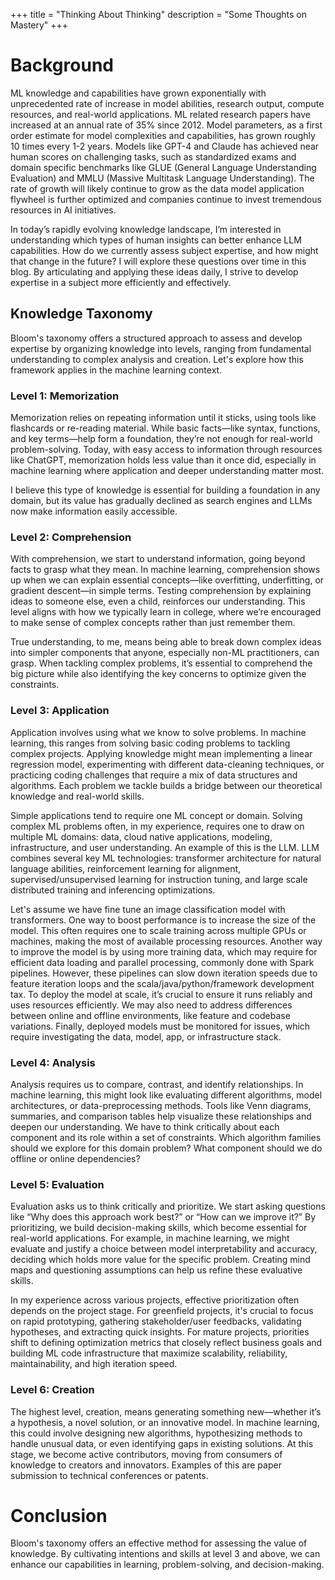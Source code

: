 +++
title = "Thinking About Thinking"
description = "Some Thoughts on Mastery"
+++

# Background
ML knowledge and capabilities have grown exponentially with unprecedented rate of increase in model abilities, research output, compute resources, and real-world applications. ML related research papers have increased at an annual rate of 35% since 2012.  Model parameters, as a first order estimate for model complexities and capabilities, has grown roughly 10 times every 1-2 years.  Models like GPT-4 and Claude has achieved near human scores on challenging tasks, such as standardized exams and domain specific benchmarks like GLUE (General Language Understanding Evaluation) and MMLU (Massive Multitask Language Understanding).
The rate of growth will likely continue to grow as the data model application flywheel is further optimized and companies continue to invest tremendous resources in AI initiatives.

In today’s rapidly evolving knowledge landscape, I’m interested in understanding which types of human insights can better enhance LLM capabilities. How do we currently assess subject expertise, and how might that change in the future? I will explore these questions over time in this blog. By articulating and applying these ideas daily, I strive to develop expertise in a subject more efficiently and effectively.

## Knowledge Taxonomy
Bloom's taxonomy offers a structured approach to assess and develop expertise by organizing knowledge into levels, ranging from fundamental understanding to complex analysis and creation. Let's explore how this framework applies in the machine learning context.

### Level 1: Memorization
Memorization relies on repeating information until it sticks, using tools like flashcards or re-reading material. While basic facts—like syntax, functions, and key terms—help form a foundation, they’re not enough for real-world problem-solving. Today, with easy access to information through resources like ChatGPT, memorization holds less value than it once did, especially in machine learning where application and deeper understanding matter most.

I believe this type of knowledge is essential for building a foundation in any domain, but its value has gradually declined as search engines and LLMs now make information easily accessible.

### Level 2: Comprehension
With comprehension, we start to understand information, going beyond facts to grasp what they mean. In machine learning, comprehension shows up when we can explain essential concepts—like overfitting, underfitting, or gradient descent—in simple terms. Testing comprehension by explaining ideas to someone else, even a child, reinforces our understanding. This level aligns with how we typically learn in college, where we’re encouraged to make sense of complex concepts rather than just remember them. 

True understanding, to me, means being able to break down complex ideas into simpler components that anyone, especially non-ML practitioners, can grasp. When tackling complex problems, it’s essential to comprehend the big picture while also identifying the key concerns to optimize given the constraints.

### Level 3: Application

Application involves using what we know to solve problems. In machine learning, this ranges from solving basic coding problems to tackling complex projects. Applying knowledge might mean implementing a linear regression model, experimenting with different data-cleaning techniques, or practicing coding challenges that require a mix of data structures and algorithms. Each problem we tackle builds a bridge between our theoretical knowledge and real-world skills.  

Simple applications tend to require one ML concept or domain.  Solving complex ML problems often, in my experience, requires one to draw on multiple ML domains: data, cloud native applications, modeling, infrastructure, and user understanding. An example of this is the LLM. LLM combines several key ML technologies: transformer architecture for natural language abilities, reinforcement learning for alignment, supervised/unsupervised learning for instruction tuning, and large scale distributed training and inferencing optimizations.  

Let's assume we have fine tune an image classification model with transformers. One way to boost performance is to increase the size of the model. This often requires one to scale training across multiple GPUs or machines, making the most of available processing resources. Another way to improve the model is by using more training data, which may require for efficient data loading and parallel processing, commonly done with Spark pipelines. However, these pipelines can slow down iteration speeds due to feature iteration loops and the scala/java/python/framework development tax. To deploy the model at scale, it’s crucial to ensure it runs reliably and uses resources efficiently. We may also need to address differences between online and offline environments, like feature and codebase variations. Finally, deployed models must be monitored for issues, which require investigating the data, model, app, or infrastructure stack.


### Level 4: Analysis
Analysis requires us to compare, contrast, and identify relationships. In machine learning, this might look like evaluating different algorithms, model architectures, or data-preprocessing methods. Tools like Venn diagrams, summaries, and comparison tables help visualize these relationships and deepen our understanding. We have to think critically about each component and its role within a set of constraints. Which algorithm families should we explore for this domain problem?  What component should we do offline or online dependencies?

### Level 5: Evaluation
Evaluation asks us to think critically and prioritize. We start asking questions like “Why does this approach work best?” or “How can we improve it?” By prioritizing, we build decision-making skills, which become essential for real-world applications. For example, in machine learning, we might evaluate and justify a choice between model interpretability and accuracy, deciding which holds more value for the specific problem. Creating mind maps and questioning assumptions can help us refine these evaluative skills.

In my experience across various projects, effective prioritization often depends on the project stage. For greenfield projects, it's crucial to focus on rapid prototyping, gathering stakeholder/user feedbacks, validating hypotheses, and extracting quick insights. For mature projects, priorities shift to defining optimization metrics that closely reflect business goals and building ML code infrastructure that maximize scalability, reliability, maintainability, and high iteration speed.

### Level 6: Creation
The highest level, creation, means generating something new—whether it’s a hypothesis, a novel solution, or an innovative model. In machine learning, this could involve designing new algorithms, hypothesizing methods to handle unusual data, or even identifying gaps in existing solutions. At this stage, we become active contributors, moving from consumers of knowledge to creators and innovators. Examples of this are paper submission to technical conferences or patents.

# Conclusion
Bloom's taxonomy offers an effective method for assessing the value of knowledge. By cultivating intentions and skills at level 3 and above, we can enhance our capabilities in learning, problem-solving, and decision-making.
